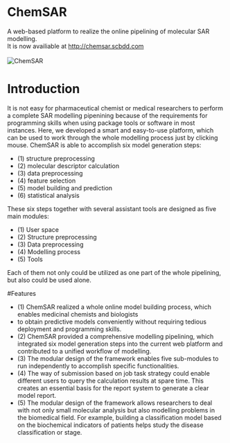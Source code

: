 # ChemSAR
A web-based platform to realize the online pipelining of molecular SAR modelling.<br>
It is now availiable at http://chemsar.scbdd.com<br/>
<br/>
![ChemSAR](http://chemsar.scbdd.com/static/img/home/modellab3.jpg)

# Introduction
It is not easy for pharmaceutical chemist or medical researchers to perform a complete SAR modelling pipenining
because of the requirements for programming skills when using package tools or software in most instances. Here, we developed a
smart and easy-to-use platform, which can be used to work through the whole modelling process just by clicking mouse.  ChemSAR is able to accomplish six model generation steps: <br>

* (1) structure preprocessing
* (2) molecular descriptor calculation
* (3) data preprocessing
* (4) feature selection
* (5) model building and prediction
* (6) statistical analysis

These six steps together with several assistant tools are designed as five main modules: 

* (1) User space
* (2) Structure preprocessing
* (3) Data preprocessing
* (4) Modelling process
* (5) Tools

Each of them not only could be utilized as one part of the whole pipelining, but also could be used alone.

#Features
* (1) ChemSAR realized a whole online model building process, which enables medicinal chemists and biologists
* to obtain predictive models conveniently without requiring tedious deployment and programming skills. 
* (2) ChemSAR provided a comprehensive modelling pipelining, which integrated six model generation steps into the current web
platform and contributed to a unified workflow of modelling. 
* (3) The modular design of the framework enables five sub-modules 
to run independently to accomplish specific functionalities. 
* (4) The way of submission based on job task strategy could enable different users to query the calculation 
results at spare time. This creates an essential basis for the report system to generate a clear model report.
* (5) The modular design of the framework allows researchers to deal with not only small molecular analysis but 
also modelling problems in the biomedical field. For example, building a classification model based on the biochemical
indicators of patients helps study the disease classification or stage.

